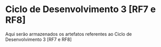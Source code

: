 Ciclo de Desenvolvimento 3 [RF7 e RF8]
======================================

Aqui serão armazenados os artefatos referentes ao Ciclo de Desenvolvimento 3 [RF7 e RF8]
